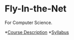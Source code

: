# Fly-In-the-Net
For Computer Science.

*[Course Description](https://rendomel000.github.io/Fly-In-the-Net/Course-Description)
*[Syllabus](https://rendomel000.github.io/Fly-In-the-Net/Syllabus)
